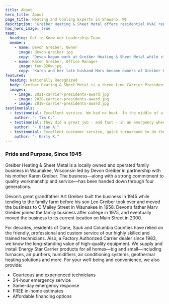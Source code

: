 ```yaml
---
title: About
hero_title: About
page_title: Heating and Cooling Experts in Shawano, WI
description: "Greiber Heating & Sheet Metal offers residential HVAC repair, furnace, air conditioning or cooling service plus quality Carrier equipment in Waunakee, Wisconsin"
has_hero_image: true
team:
  heading: Get to Know our Leadership Team
  member:
    - name: Devon Greiber, Owner
      image: devon-greiber.jpg
      copy: "Devon began work at Greiber Heating & Sheet Metal while still attending high school in Waunakee. He enjoyed working on homes with his father and always had aspirations to eventually lead the family business. Devon attended the University of Wisconsin - Stout where he received a Bachelor’s degree in engineering. After college, Devon worked as an engineer for John Deere before returning to his true passion—the family business—in partnership with his mother Karen in 2014."
    - name: Karen Greiber, Office Manager
      image: fem-320w.jpg
      copy: "Karen and her late husband Marv became owners of Greiber Heating & Sheet Metal in 1990. As the office manager, Karen handles administrative operations including scheduling, accounting and billing. She’s also the kind voice you hear on the other end of the phone when you call. Outside of the office, she enjoys volunteering throughout the community and spending time with her children and grandchildren."
featured:
  heading: Nationally Recognized
  body: Greiber Heating & Sheet Metal is a three-time Carrier President’s Award recipient. Each year, Carrier honors HVAC companies that demonstrate the ability to go far beyond the status quo—even in the face of challenges and change— plus, year-over-year growth and continual emphasis on customer satisfaction.
  images:
    - image: 2021-carrier-presidents-award.jpg
    - image: 2020-carrier-presidents-award.jpg
    - image: 2019-carrier-presidents-award.jpg
testimonials:
  - testimonial: Excellent service. We had no heat. In the middle of a -10 day on very short notice. They came out quickly and fixed the furnace within the hour. Great experience.
    author: "- Tim C."
  - testimonial: They did a great job - and fast - in an emergency when the furnace quit during the polar vortex!
    author: "- Brian A."
  - testimonial: Excellent customer service, quick turnaround to do the work, friendly, best price in the area! Highly recommend!
    author: "- Karly K."
---
```


### Pride and Purpose, Since 1945

<div class="underline"></div>

Greiber Heating & Sheet Metal is a locally owned and operated family business in Waunakee, Wisconsin led by Devon Greiber in partnership with his mother Karen Greiber. The business—along with a strong commitment to quality workmanship and service—has been handed down through four generations.

Devon’s great grandfather Art Greiber built the business in 1945 while tending to the family farm before his son Leo Greiber took over and moved the business to O’Malley Street in Waunakee in 1958. Devon’s father Marv Greiber joined the family business after college in 1975, and eventually moved the business to its current location on Main Street in 2000.

For decades, residents of Dane, Sauk and Columbia Counties have relied on the friendly, professional and custom service of our highly skilled and trained technicians. Also, a Factory Authorized Carrier dealer since 1983, we know the long-standing value of high-quality equipment. We supply and install Energy Star Carrier products for all homes—big and small—including furnaces, air purifiers, humidifiers, air conditioning systems, geothermal heating solutions and more. For your well-being and convenience, we also provide:

- Courteous and experienced technicians
- 24-hour emergency service
- Same-day emergency response
- FREE in-home estimates
- Affordable financing options
